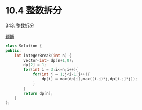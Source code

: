 # 10.4 整数拆分

[343. 整数拆分](https://leetcode.cn/problems/integer-break/)

[题解](https://programmercarl.com/0343.%E6%95%B4%E6%95%B0%E6%8B%86%E5%88%86.html#%E6%80%9D%E8%B7%AF)

```cpp
class Solution {
public:
    int integerBreak(int n) {
        vector<int> dp(n+1,0);
        dp[2] = 1;
        for(int i = 3;i<=n;i++){
            for(int j = 1;j<i-1;j++){
                dp[i] = max(dp[i],max((i-j)*j,dp[i-j]*j));
            }
        }
        return dp[n];
    }
};
```

